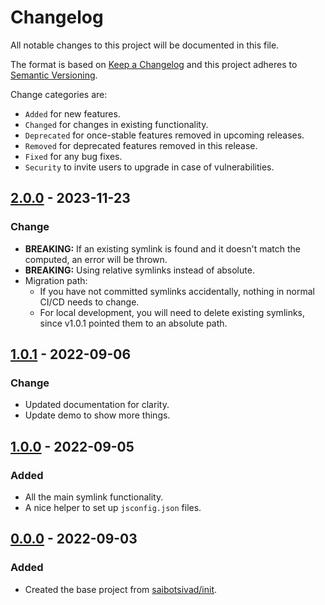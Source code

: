 # Changelog

All notable changes to this project will be documented in this file.

The format is based on [Keep a Changelog](http://keepachangelog.com/en/1.0.0/)
and this project adheres to [Semantic Versioning](http://semver.org/spec/v2.0.0.html).

Change categories are:

* `Added` for new features.
* `Changed` for changes in existing functionality.
* `Deprecated` for once-stable features removed in upcoming releases.
* `Removed` for deprecated features removed in this release.
* `Fixed` for any bug fixes.
* `Security` to invite users to upgrade in case of vulnerabilities.

## [2.0.0](https://github.com/saibotsivad/mrln/compare/v1.0.1...v2.0.0) - 2023-11-23
### Change
- **BREAKING:** If an existing symlink is found and it doesn't match the computed, an error will be thrown.
- **BREAKING:** Using relative symlinks instead of absolute.
- Migration path:
  - If you have not committed symlinks accidentally, nothing in normal CI/CD needs to change.
  - For local development, you will need to delete existing symlinks, since v1.0.1 pointed them to an absolute path.

## [1.0.1](https://github.com/saibotsivad/mrln/compare/v1.0.0...v1.0.1) - 2022-09-06
### Change
- Updated documentation for clarity.
- Update demo to show more things.

## [1.0.0](https://github.com/saibotsivad/mrln/compare/v0.0.0...v1.0.0) - 2022-09-05
### Added
- All the main symlink functionality.
- A nice helper to set up `jsconfig.json` files.

## [0.0.0](https://github.com/saibotsivad/mrln/tree/v0.0.0) - 2022-09-03
### Added
- Created the base project from [saibotsivad/init](https://github.com/saibotsivad/init).

[Unreleased]: https://github.com/saibotsivad/mrln/compare/v0.0.0...HEAD
[0.0.1]: https://github.com/saibotsivad/mrln/compare/v0.0.0...v0.0.1
